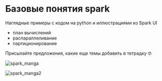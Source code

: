 # Базовые понятия spark
Наглядные примеры с кодом на python и иллюстрациями из Spark UI
- план вычислений
- распараллеливание
- партиционирование

Присылайте предложения, какие еще темы добавить в тетрадку 🤓

![spark_manga](https://github.com/artefucktor/spark_in_examples/assets/77234640/21c17876-5c7d-4ccb-85b0-2b3ec86cc577)


![spark_manga2](https://github.com/artefucktor/spark_in_examples/assets/77234640/e4bec45b-ffb2-4b69-a9cf-05a71502a860)
